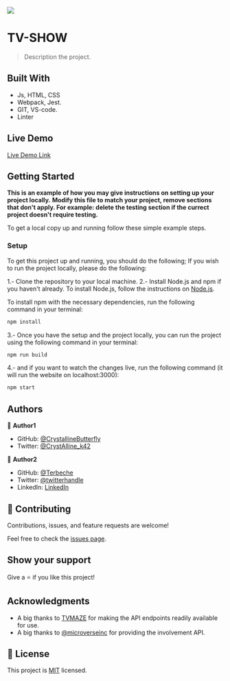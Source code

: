 ![](https://img.shields.io/badge/Microverse-blueviolet)

# TV-SHOW

> Description the project.


## Built With

- Js, HTML, CSS
- Webpack, Jest.
- GIT, VS-code.
- Linter

## Live Demo

[Live Demo Link](https://terbeche.github.io/TV-SHOW/)


## Getting Started

**This is an example of how you may give instructions on setting up your project locally.**
**Modify this file to match your project, remove sections that don't apply. For example: delete the testing section if the currect project doesn't require testing.**


To get a local copy up and running follow these simple example steps.


### Setup
To get this project up and running, you should do the following;
If you wish to run the project locally, please do the following:

1.- Clone the repository to your local machine.
2.- Install Node.js and npm if you haven't already.
   To install Node.js, follow the instructions on [Node.js](https://nodejs.org/en/).
   
   To install npm with the necessary dependencies, run the following command in your terminal:
   ``` bash
   npm install 
   ```

3.- Once you have the setup and the project locally, you can run the project using the following command in your terminal:
``` bash
npm run build
```
4.- and if you want to watch the changes live, run the following command (it will run the website on localhost:3000):
``` bash
npm start
```


## Authors

👤 **Author1**

- GitHub: [@CrystallineButterfly](https://github.com/CrystallineButterfly)
- Twitter: [@CrystAlline_k42](https://twitter.com/CrystAlline_K42)

👤 **Author2**

- GitHub: [@Terbeche](https://github.com/Terbeche)
- Twitter: [@twitterhandle](https://twitter.com/Terbech_Mostefa)
- LinkedIn: [LinkedIn](https://www.linkedin.com/in/mustapha-terbeche/)

## 🤝 Contributing

Contributions, issues, and feature requests are welcome!

Feel free to check the [issues page](../../issues/).

## Show your support

Give a ⭐️ if you like this project!

## Acknowledgments

- A big thanks to [TVMAZE](https://www.tvmaze.com/) for making the API endpoints readily available for use.
- A big thanks to [@microverseinc](https://github.com/microverseinc) for providing the involvement API.

## 📝 License

This project is [MIT](./MIT.md) licensed.
